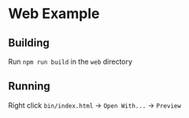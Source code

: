 # Web Example

## Building

Run `npm run build` in the `web` directory

## Running

Right click `bin/index.html` -> `Open With...` -> `Preview`
